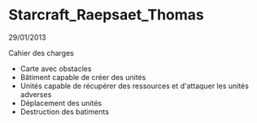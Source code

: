 Starcraft_Raepsaet_Thomas
=========================

29/01/2013

Cahier des charges

- Carte avec obstacles
- Bâtiment capable de créer des unités
- Unités capable de récupérer des ressources et d'attaquer les unités adverses
- Déplacement des unités
- Destruction des batiments
